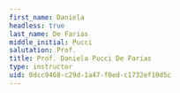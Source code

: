 ```yaml
---
first_name: Daniela
headless: true
last_name: De Farias
middle_initial: Pucci
salutation: Prof.
title: Prof. Daniela Pucci De Farias
type: instructor
uid: 0dcc9468-c29d-1a47-f0ed-c1732ef10d5c
---
```

